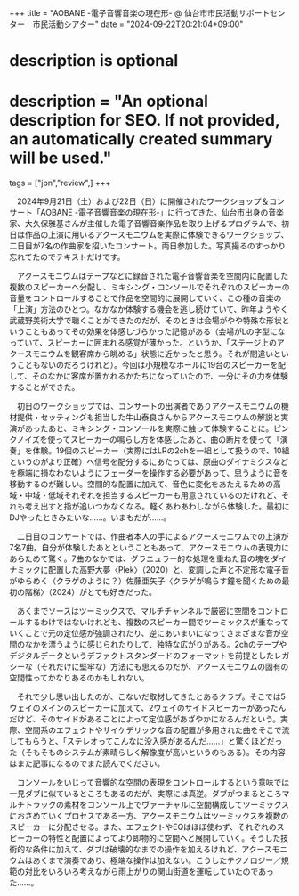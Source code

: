 +++
title = "AOBANE -電子音響音楽の現在形- @ 仙台市市民活動サポートセンター　市民活動シアター"
date = "2024-09-22T20:21:04+09:00"

#
# description is optional
#
# description = "An optional description for SEO. If not provided, an automatically created summary will be used."

tags = ["jpn","review",]
+++

　2024年9月21日（土）および22日（日）に開催されたワークショップ＆コンサート「AOBANE -電子音響音楽の現在形-」に行ってきた。仙台市出身の音楽家、大久保雅基さんが主催した電子音響音楽作品を取り上げるプログラムで、初日は作品の上演に用いるアクースモニウムを実際に体験できるワークショップ、二日目が7名の作曲家を招いたコンサート。両日参加した。写真撮るのすっかり忘れてたのでテキストだけです。

　アクースモニウムはテープなどに録音された電子音響音楽を空間内に配置した複数のスピーカーへ分配し、ミキシング・コンソールでそれぞれのスピーカーの音量をコントロールすることで作品を空間的に展開していく、この種の音楽の「上演」方法のひとつ。なかなか体験する機会を逃し続けていて、昨年ようやく武蔵野美術大学で聴くことができたのだが、そのときは会場がやや特殊な形状ということもあってその効果を体感しづらかった記憶がある（会場がLの字型になっていて、スピーカーに囲まれる感覚が薄かった。というか、「ステージ上のアクースモニウムを観客席から眺める」状態に近かったと思う。それが間違いということもないのだろうけれど）。今回は小規模なホールに19台のスピーカーを配して、そのなかに客席が置かれるかたちになっていたので、十分にその力を体験することができた。

　初日のワークショップでは、コンサートの出演者でありアクースモニウムの機材提供・セッティングも担当した牛山泰良さんからアクースモニウムの解説と実演があったあと、ミキシング・コンソールを実際に触って体験することに。ピンクノイズを使ってスピーカーの鳴らし方を体感したあと、曲の断片を使って「演奏」を体験。19個のスピーカー（実際にはLRの2chを一組として扱うので、10組というのがより正確）へ信号を配分するにあたっては、原曲のダイナミクスなどを極端に損なわないようにフェーダーを操作する必要があって、思うように音を移動するのが難しい。空間的な配置に加えて、音色に変化をあたえるための高域・中域・低域それぞれを担当するスピーカーも用意されているのだけれど、それも考え出すと指が追いつかなくなる。軽くあわあわしながら体験した。最初にDJやったときみたいな……。いまもだが……。

　二日目のコンサートでは、作曲者本人の手によるアクースモニウムでの上演が7名7曲。自分が体験したあとということもあって、アクースモニウムの表現力にあらためて驚く。7曲のなかでは、グラニュラー的な処理を重ねた音の塊をダイナミックに配置した高野大夢〈Plek〉（2020）と、変調した声と不定形な電子音がゆらめく（クラゲのように？）佐藤亜矢子〈クラゲが鳴らす鐘を聞くための最初の階梯〉（2024）がとても好きだった。

　あくまでソースはツーミックスで、マルチチャンネルで厳密に空間をコントロールするわけではないけれども、複数のスピーカー間でツーミックスが重なっていくことで元の定位感が強調されたり、逆にあいまいになってさまざまな音が空間のなかを漂うように感じられたりして、独特な広がりがある。2chのテープやデジタルデータというデファクトスタンダードのフォーマットを前提としたレガシーな（それだけに堅牢な）方法にも思えるのだが、アクースモニウムの固有の空間性ってかなりあるのかもしれない。

　それで少し思い出したのが、こないだ取材してきたとあるクラブ。そこでは5ウェイのメインのスピーカーに加えて、2ウェイのサイドスピーカーがあったんだけど、そのサイドがあることによって定位感があざやかになるんだという。実際、空間系のエフェクトやサイケデリックな音の配置が多用された曲をそこで流してもらうと、「ステレオってこんなに没入感があるんだ……」と驚くほどだった（そもそものシステムが素晴らしく解像度が高いというのもある）。その内容はまた記事になるのでまた読んでください。

　コンソールをいじって音響的な空間の表現をコントロールするという意味では一見ダブに似ているところもあるのだが、実際には真逆。ダブがつまるところマルチトラックの素材をコンソール上でヴァーチャルに空間構成してツーミックスにおさめていくプロセスである一方、アクースモニウムはツーミックスを複数のスピーカーに分配させる。また、エフェクトやEQはほぼ使わず、それぞれのスピーカーの特性と配置によってより即物的に空間へと展開していく。そうした技術的な条件に加えて、ダブは破壊的なまでの操作を加えるけれど、アクースモニウムはあくまで演奏であり、極端な操作は加えない。こうしたテクノロジー／規範の対比をいろいろ考えながら雨上がりの関山街道を運転していたのであった……。